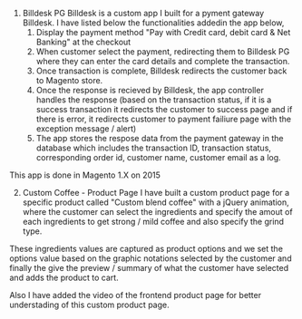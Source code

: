 1) Billdesk PG
Billdesk is a custom app I built for a pyment gateway Billdesk. I have listed below the functionalities addedin the app below,
    1. Display the payment method "Pay with Credit card, debit card & Net Banking" at the checkout
    2. When customer select the payment, redirecting them to Billdesk PG where they can enter the card details and complete the transaction.
    3. Once transaction is complete, Billdesk redirects the customer back to Magento store.
    4. Once the response is recieved by Billdesk, the app controller handles the response (based on the transaction status, if it is a success transaction it redirects the customer to success page and if there is error, it redirects customer to payment failiure page with the exception message / alert)
    5. The app stores the respose data from the payment gateway in the database which includes the transaction ID, transaction status, corresponding order id, customer name, customer email as a log. 

This app is done in Magento 1.X on 2015

2) Custom Coffee - Product Page
I have built a custom product page for a specific product called "Custom blend coffee" with a jQuery animation, where the customer can select the ingredients and specify the amout of each ingredients to get strong / mild coffee and also specify the grind type. 

These ingredients values are captured as product options and we set the options value based on the graphic notations selected by the customer and finally the give the preview / summary of what the customer have selected and adds the product to cart. 

Also I have added the video of the frontend product page for better understading of this custom product page. 